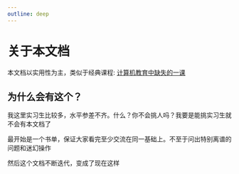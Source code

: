 ```yaml
---
outline: deep
---
```


# 关于本文档

本文档以实用性为主，类似于经典课程: [计算机教育中缺失的一课](https://missing-semester-cn.github.io/)

## 为什么会有这个？

我这里实习生比较多，水平参差不齐。什么？你不会挑人吗？我要是能挑实习生就不会有本文档了

最开始是一个书单，保证大家看完至少交流在同一基础上。不至于问出特别离谱的问题和迷幻操作

然后这个文档不断迭代，变成了现在这样

